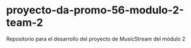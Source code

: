 # proyecto-da-promo-56-modulo-2-team-2
Repositorio para el desarrollo del proyecto de MusicStream del módulo 2
